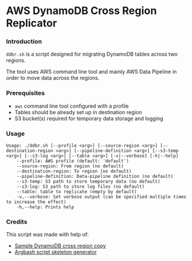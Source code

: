 # AWS DynamoDB Cross Region Replicator

### Introduction
`ddbr.sh` is a script designed for migrating DynamoDB tables across two regions.  

The tool uses AWS command line tool and mainly AWS Data Pipeline in order to move data across the regions.


### Prerequisites
* `aws` command line tool configured with a profile
* Tables should be already set up in destination region
* S3 bucket(s) required for temporary data storage and logging


### Usage

```text
Usage: ./ddbr.sh [--profile <arg>] [--source-region <arg>] [--destination-region <arg>] [--pipeline-definition <arg>] [--s3-temp <arg>] [--s3-log <arg>] [--table <arg>] [-v|--verbose] [-h|--help]
	--profile: AWS profile (default: 'default')
	--source-region: From region (no default)
	--destination-region: To region (no default)
	--pipeline-definition: Data-pipeline definition (no default)
	--s3-temp: S3 path to store temporary data (no default)
	--s3-log: S3 path to store log files (no default)
	--table: table to replicate (empty by default)
	-v,--verbose: Set verbose output (can be specified multiple times to increase the effect)
	-h,--help: Prints help
```


### Credits
This script was made with help of:
* [Sample DynamoDB cross region copy](https://github.com/aws-samples/data-pipeline-samples/tree/master/samples/dynamodb-to-dynamodb-crossregion)
* [Argbash script skeleton generator](https://argbash.io/)
